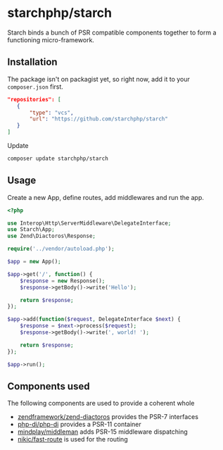 # starchphp/starch

Starch binds a bunch of PSR compatible components together to form a functioning micro-framework.

## Installation

The package isn't on packagist yet, so right now, add it to your `composer.json` first.
 
 ```json
"repositories": [
    {
        "type": "vcs",
        "url": "https://github.com/starchphp/starch"
    }
]
 ```

Update

```bash
composer update starchphp/starch
```

## Usage


Create a new App, define routes, add middlewares and run the app.

```php
<?php

use Interop\Http\ServerMiddleware\DelegateInterface;
use Starch\App;
use Zend\Diactoros\Response;

require('../vendor/autoload.php');

$app = new App();

$app->get('/', function() {
    $response = new Response();
    $response->getBody()->write('Hello');

    return $response;
});

$app->add(function($request, DelegateInterface $next) {
    $response = $next->process($request);
    $response->getBody()->write(', world! ');

    return $response;
});

$app->run();

```

## Components used

The following components are used to provide a coherent whole

- [zendframework/zend-diactoros](https://github.com/zendframework/zend-diactoros) provides the PSR-7 interfaces
- [php-di/php-di](https://github.com/PHP-DI/PHP-DI) provides a PSR-11 container
- [mindplay/middleman](https://github.com/mindplay-dk/middleman) adds PSR-15 middleware dispatching
- [nikic/fast-route](https://github.com/nikic/FastRoute) is used for the routing
